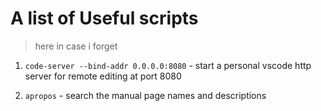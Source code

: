 # A list of Useful scripts
> here in case i forget

1. `code-server --bind-addr 0.0.0.0:8080` - start a personal vscode http server for remote editing at port 8080

2. `apropos` - search the manual page names and descriptions
